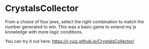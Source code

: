 # CrystalsCollector
From a choice of four jews, select the right combination to match the number generated to win.  This was a basic game to extend my js knowledge with more logic conditions.

You can try it out here: https://r-ruiz.github.io/CrystalsCollector/
